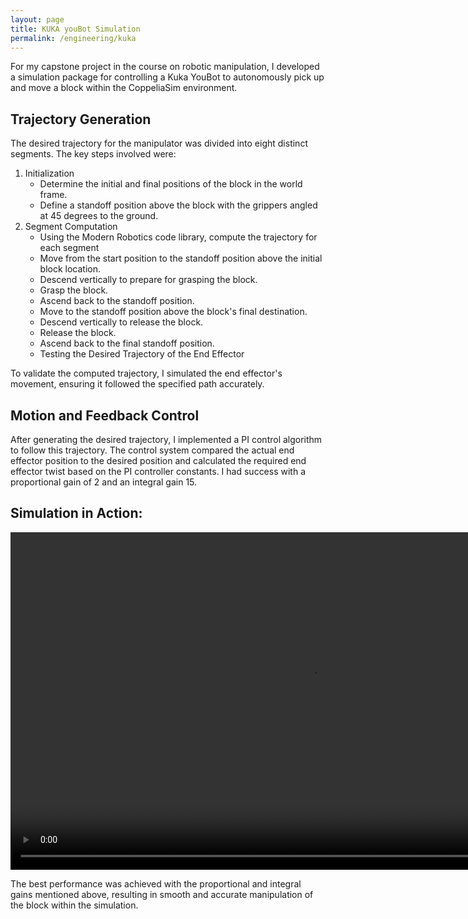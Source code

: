 ```yaml
---
layout: page
title: KUKA youBot Simulation
permalink: /engineering/kuka
---
```


For my capstone project in the course on robotic manipulation, I developed a simulation package for controlling a Kuka YouBot to autonomously pick up and move a block within the CoppeliaSim environment.

## Trajectory Generation
The desired trajectory for the manipulator was divided into eight distinct segments. The key steps involved were:

1. Initialization
   - Determine the initial and final positions of the block in the world frame.
   - Define a standoff position above the block with the grippers angled at 45 degrees to the ground.
2. Segment Computation
   - Using the Modern Robotics code library, compute the trajectory for each segment
   - Move from the start position to the standoff position above the initial block location.
   - Descend vertically to prepare for grasping the block.
   - Grasp the block.
   - Ascend back to the standoff position.
   - Move to the standoff position above the block's final destination.
   - Descend vertically to release the block.
   - Release the block.
   - Ascend back to the final standoff position.
   - Testing the Desired Trajectory of the End Effector

To validate the computed trajectory, I simulated the end effector's movement, ensuring it followed the specified path accurately.

## Motion and Feedback Control
After generating the desired trajectory, I implemented a PI control algorithm to follow this trajectory. The control system compared the actual end effector position to the desired position and calculated the required end effector twist based on the PI controller constants. I had success with a proportional gain of 2 and an integral gain 15.

## Simulation in Action:

<video controls width="960" height="540" muted loop autoplay>
    <source src="/assets/img/kuka/449demo.mp4" type="video/mp4">
    Your browser does not support the video tag.
</video>  

The best performance was achieved with the proportional and integral gains mentioned above, resulting in smooth and accurate manipulation of the block within the simulation.
